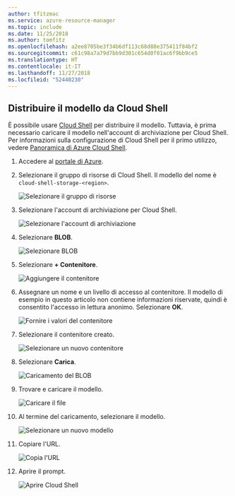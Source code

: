 ```yaml
---
author: tfitzmac
ms.service: azure-resource-manager
ms.topic: include
ms.date: 11/25/2018
ms.author: tomfitz
ms.openlocfilehash: a2ee8705be3f34b6df113c68d88e375411f84bf2
ms.sourcegitcommit: c61c98a7a79d7bb9d301c654d0f01ac6f9bb9ce5
ms.translationtype: HT
ms.contentlocale: it-IT
ms.lasthandoff: 11/27/2018
ms.locfileid: "52440230"
---
```

## <a name="deploy-template-from-cloud-shell"></a>Distribuire il modello da Cloud Shell

È possibile usare [Cloud Shell](../articles/cloud-shell/overview.md) per distribuire il modello. Tuttavia, è prima necessario caricare il modello nell'account di archiviazione per Cloud Shell. Per informazioni sulla configurazione di Cloud Shell per il primo utilizzo, vedere [Panoramica di Azure Cloud Shell](../articles/cloud-shell/overview.md).

1. Accedere al [portale di Azure](https://portal.azure.com).

1. Selezionare il gruppo di risorse di Cloud Shell. Il modello del nome è `cloud-shell-storage-<region>`.

   ![Selezionare il gruppo di risorse](./media/resource-manager-cloud-shell-deploy/select-cs-resource-group.png)

1. Selezionare l'account di archiviazione per Cloud Shell.

   ![Selezionare l'account di archiviazione](./media/resource-manager-cloud-shell-deploy/select-storage.png)

1. Selezionare **BLOB**.

   ![Selezionare BLOB](./media/resource-manager-cloud-shell-deploy/select-blobs.png)

1. Selezionare **+ Contenitore**.

   ![Aggiungere il contenitore](./media/resource-manager-cloud-shell-deploy/add-container.png)

1. Assegnare un nome e un livello di accesso al contenitore. Il modello di esempio in questo articolo non contiene informazioni riservate, quindi è consentito l'accesso in lettura anonimo. Selezionare **OK**.

   ![Fornire i valori del contenitore](./media/resource-manager-cloud-shell-deploy/provide-container-values.png)

1. Selezionare il contenitore creato.

   ![Selezionare un nuovo contenitore](./media/resource-manager-cloud-shell-deploy/select-container.png)

1. Selezionare **Carica**.

   ![Caricamento del BLOB](./media/resource-manager-cloud-shell-deploy/upload-blob.png)

1. Trovare e caricare il modello.

   ![Caricare il file](./media/resource-manager-cloud-shell-deploy/find-and-upload-template.png)

1. Al termine del caricamento, selezionare il modello.

   ![Selezionare un nuovo modello](./media/resource-manager-cloud-shell-deploy/select-new-template.png)

1. Copiare l'URL.

   ![Copia l'URL](./media/resource-manager-cloud-shell-deploy/copy-url.png)

1. Aprire il prompt.

   ![Aprire Cloud Shell](./media/resource-manager-cloud-shell-deploy/start-cloud-shell.png)
